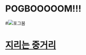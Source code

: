 # POGBOOOOOM!!!

#![포그붐](https://cafeptthumb-phinf.pstatic.net/20160810_244/dnjsaudrb123_1470829951393D1uls_JPEG/%C6%F7%B1%D7%B9%D94.jpg?type=w740)

# [ 지리는 중거리](https://www.youtube.com/watch?v=e6WqO67OZi0)

